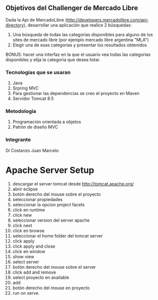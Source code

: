 ## Objetivos del Challenger de Mercado Libre
  Dada la Api de MercadoLibre (http://developers.mercadolibre.com/api-directory), desarrollar una aplicación que realice 2
  búsquedas:

1. Una búsqueda de todas las categorías disponibles para alguno de los sites de mercado libre (por ejemplo mercado libre argentina "MLA")
2. Elegir una de esas categorias y presentar los resultados obtenidos

 BONUS: hacer una interfaz en la que el usuario vea todas las categorías disponibles y elija la categoria que desea listar.

### Tecnologías que se usaran

1. Java
2. Srpring MVC
3. Para gestionar las dependencias se creo el proyecto en Maven
4. Servidor Tomcat 8.5


### Metodología

1.  Programación orientada a objetos
2.  Patrón de diseño MVC


### Integrante

   Di Costanzo Juan Marcelo


# Apache Server Setup

1.	descargar el server tomcat desde http://tomcat.apache.org/
2.	abrir eclipse 
3.	botón derecho del mouse sobre el proyecto 
4.	seleccionar propiedades
5.	seleccionar la opcion project facets
6.	click en runtime
7.	click new
8.	seleccionar version del server apache
9.	click next
10.	click en browse
11. seleccionar el home folder del tomcat server
12.	click apply
13.	click apply and close
14.	click en window
15.	show view
16.	select server
17.	botón derecho del mouse sobre el server
18.	click add and remove
19.	select proyecto en available 
20.	add 
21.	botón derecho del mouse en proyecto
22. run on serve.


